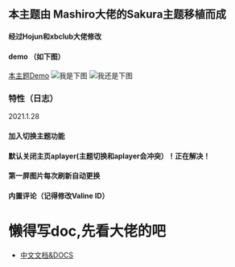 ## 本主题由 Mashiro大佬的Sakura主题移植而成
#### 经过Hojun和xbclub大佬修改
#### demo （如下图）
[本主题Demo](https://mouup.top)
![我是下图](https://cdn.jsdelivr.net/gh/imouup/pic/pic/第一屏.PNG)
![我还是下图](https://cdn.jsdelivr.net/gh/imouup/pic/pic/首页文章栏.PNG)
### 特性（日志）
2021.1.28
#### 加入切换主题功能
#### 默认关闭主页aplayer(主题切换和aplayer会冲突）！正在解决！
#### 第一屏图片每次刷新自动更换
#### 内置评论（记得修改Valine ID）

# 懒得写doc,先看大佬的吧
- [中文文档&DOCS](https://docs.hojun.cn/sakura/docs/#/home)

